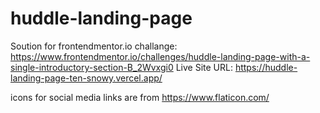 # huddle-landing-page

Soution for frontendmentor.io challange: https://www.frontendmentor.io/challenges/huddle-landing-page-with-a-single-introductory-section-B_2Wvxgi0
Live Site URL: https://huddle-landing-page-ten-snowy.vercel.app/

icons for social media links are from https://www.flaticon.com/
